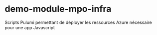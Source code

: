 # demo-module-mpo-infra
Scripts Pulumi permettant de déployer les ressources Azure nécessaire pour une app Javascript
